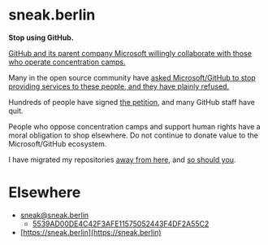 # sneak.berlin

**Stop using GitHub.**

[GitHub and its parent company Microsoft willingly collaborate with those
who operate concentration
camps.](https://sneak.berlin/20200307/the-case-against-microsoft-and-github/)

Many in the open source community have [asked Microsoft/GitHub to stop
providing services to these people, and they have plainly
refused.](https://www.vice.com/en/article/m7jpgy/open-source-community-changing-github-avatars-drop-ice)

Hundreds of people have signed [the
petition](https://github.com/drop-ice/dear-github-2.0), and many GitHub
staff have quit.

People who oppose concentration camps and support human rights have a moral
obligation to shop elsewhere.  Do not continue to donate value to the
Microsoft/GitHub ecosystem.

I have migrated my repositories [away from here](https://git.eeqj.de/sneak), and [so should you](https://sr.ht).

# Elsewhere

* [sneak@sneak.berlin](mailto:sneak@sneak.berlin)
    * [5539AD00DE4C42F3AFE11575052443F4DF2A55C2](https://sneak.berlin/.well-known/pgpkey.txt)
* [https://sneak.berlin](https://sneak.berlin)
